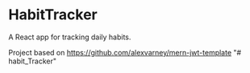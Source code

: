 # HabitTracker

A React app for tracking daily habits.

Project based on https://github.com/alexvarney/mern-jwt-template
"# habit_Tracker" 

